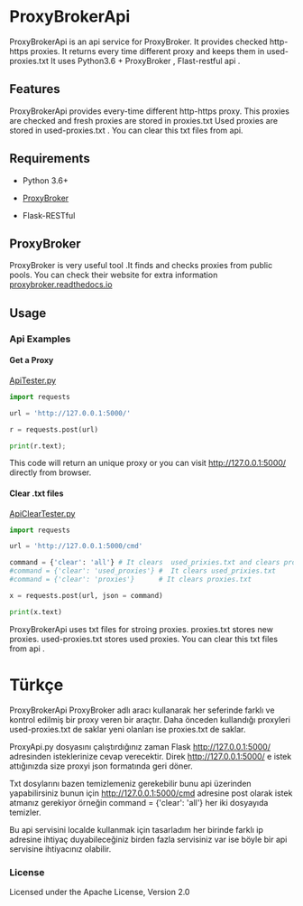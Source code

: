 # ProxyBrokerApi
ProxyBrokerApi is an api service for ProxyBroker. It provides checked http-https proxies. It returns every time different proxy 
and keeps them in used-proxies.txt It uses Python3.6 + ProxyBroker , Flast-restful api .

## Features
ProxyBrokerApi provides every-time different http-https proxy.
This proxies are checked and fresh proxies are stored in proxies.txt 
Used proxies are stored in used-proxies.txt .
You can clear this txt files from api.

## Requirements

* Python 3.6+

* [ProxyBroker](https://github.com/constverum/ProxyBroker)

* Flask-RESTful

## ProxyBroker 
ProxyBroker is very useful tool .It finds and checks proxies from public pools. 
You can check their website for extra information  [proxybroker.readthedocs.io](proxybroker.readthedocs.io)

## Usage
### Api Examples 

#### Get a Proxy
[ApiTester.py](https://github.com/izzetemredemir/ProxyBrokerApi/blob/master/example/ApiTester.py)

```python
import requests

url = 'http://127.0.0.1:5000/'

r = requests.post(url)

print(r.text);
```
This code will return an unique proxy or you can visit http://127.0.0.1:5000/  directly from browser.

#### Clear .txt files
[ApiClearTester.py](https://github.com/izzetemredemir/ProxyBrokerApi/blob/master/example/ApiClearTester.py)

```python
import requests

url = 'http://127.0.0.1:5000/cmd'

command = {'clear': 'all'} # It clears  used_prixies.txt and clears proxies.txt
#command = {'clear': 'used_proxies'} #  It clears used_prixies.txt
#command = {'clear': 'proxies'}      # It clears proxies.txt

x = requests.post(url, json = command)

print(x.text)
```

ProxyBrokerApi uses txt files for stroing proxies. proxies.txt stores new proxies. used-proxies.txt stores used proxies.
You can clear this txt files from api .


# Türkçe
ProxyBrokerApi ProxyBroker adlı aracı kullanarak her seferinde farklı ve kontrol edilmiş bir proxy veren bir araçtır. 
Daha önceden kullandığı proxyleri used-proxies.txt de saklar yeni olanları ise proxies.txt de saklar.

ProxyApi.py dosyasını çalıştırdığınız zaman Flask http://127.0.0.1:5000/ adresinden isteklerinize cevap verecektir.
Direk http://127.0.0.1:5000/ e istek attığınızda size proxyi json formatında geri döner.

Txt dosylarını bazen temizlemeniz gerekebilir bunu api üzerinden yapabilirsiniz bunun için  http://127.0.0.1:5000/cmd adresine 
post olarak istek atmanız gerekiyor örneğin  command = {'clear': 'all'}  her iki dosyayıda temizler. 

Bu api servisini localde kullanmak için tasarladım her birinde  farklı ip adresine ihtiyaç duyabileceğiniz birden fazla servisiniz var ise
böyle bir api servisine ihtiyacınız olabilir. 


### License
Licensed under the Apache License, Version 2.0
